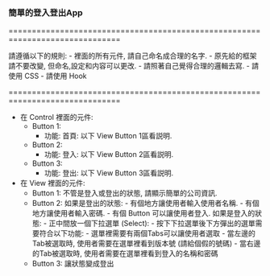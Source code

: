 ### 簡單的登入登出App
==============================================================================

請遵循以下的規則:
	- 裡面的所有元件, 請自己命名成合理的名字.
	- 原先給的框架請不要改變, 但命名,設定和内容可以更改.
	- 請照著自己覺得合理的邏輯去寫.
	- 請使用 CSS
	- 請使用 Hook
	
==============================================================================

- 在 Control 裡面的元件:
	- Button 1:
		- 功能: 首頁: 以下 View Button 1區看説明.
	- Button 2: 
		- 功能: 登入: 以下 View Button 2區看説明.
	- Button 3:
		- 功能: 登出: 以下 View Button 3區看説明.
- 在 View 裡面的元件:
	- Button 1: 不管是登入或登出的狀態, 請顯示簡單的公司資訊.
	- Button 2: 如果是登出的狀態: 
					- 有個地方讓使用者輸入使用者名稱.
					- 有個地方讓使用者輸入密碼.
					- 有個 Button 可以讓使用者登入.
				如果是登入的狀態:
					- 正中間放一個下拉選單 (Select):
						- 按下下拉選單後下方彈出的選單需要符合以下功能:
							- 選單裡需要有兩個Tabs可以讓使用者選取
								- 當左邊的Tab被選取時, 使用者需要在選單裡看到版本號 (請給個假的號碼)
								- 當右邊的Tab被選取時, 使用者需要在選單裡看到登入的名稱和密碼
	- Button 3: 讓狀態變成登出
